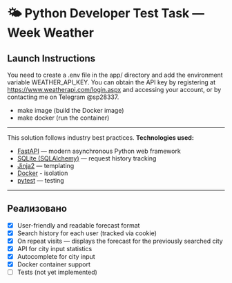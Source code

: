 # 🌤 Python Developer Test Task — Week Weather

## Launch Instructions

You need to create a .env file in the app/ directory and add the environment variable
WEATHER_API_KEY.
You can obtain the API key by registering at
https://www.weatherapi.com/login.aspx and accessing your account,
or by contacting me on Telegram @sp28337.

- make image (build the Docker image)
- make docker (run the container)

---

This solution follows industry best practices.
**Technologies used:**  
- [FastAPI](https://fastapi.tiangolo.com/) — modern asynchronous Python web framework  
- [SQLite (SQLAlchemy)](https://www.sqlalchemy.org/) — request history tracking  
- [Jinja2](https://jinja.palletsprojects.com/) — templating  
- [Docker](https://www.docker.com/) - isolation
- [pytest](https://docs.pytest.org/) — testing  

---

## Реализовано
- [X] User-friendly and readable forecast format
- [X] Search history for each user (tracked via cookie)
- [X] On repeat visits — displays the forecast for the previously searched city
- [X] API for city input statistics
- [X] Autocomplete for city input
- [X] Docker container support
- [ ] Tests (not yet implemented)
